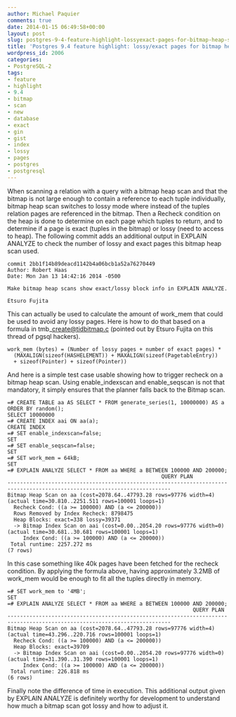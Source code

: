 ```yaml
---
author: Michael Paquier
comments: true
date: 2014-01-15 06:49:58+00:00
layout: post
slug: postgres-9-4-feature-highlight-lossyexact-pages-for-bitmap-heap-scan
title: 'Postgres 9.4 feature highlight: lossy/exact pages for bitmap heap scan'
wordpress_id: 2006
categories:
- PostgreSQL-2
tags:
- feature
- highlight
- 9.4
- bitmap
- scan
- new
- database
- exact
- gin
- gist
- index
- lossy
- pages
- postgres
- postgresql
---
```

When scanning a relation with a query with a bitmap heap scan and that the bitmap is not large enough to contain a reference to each tuple individually, bitmap heap scan switches to lossy mode where instead of the tuples relation pages are referenced in the bitmap. Then a Recheck condition on the heap is done to determine on each page which tuples to return, and to determine if a page is exact (tuples in the bitmap) or lossy (need to access to heap). The following commit adds an additional output in EXPLAIN ANALYZE to check the number of lossy and exact pages this bitmap heap scan used.

    commit 2bb1f14b89deacd1142b4a06bcb1a52a76270449
    Author: Robert Haas
    Date: Mon Jan 13 14:42:16 2014 -0500
 
    Make bitmap heap scans show exact/lossy block info in EXPLAIN ANALYZE.
 
    Etsuro Fujita

This can actually be used to calculate the amount of work\_mem that could be used to avoid any lossy pages. Here is how to do that based on a formula in tmb\_create@tidbitmap.c (pointed out by Etsuro Fujita on this thread of pgsql hackers).

    work_mem (bytes) = (Number of lossy pages + number of exact pages) *
      (MAXALIGN(sizeof(HASHELEMENT)) + MAXALIGN(sizeof(PagetableEntry))
      + sizeof(Pointer) + sizeof(Pointer))

And here is a simple test case usable showing how to trigger recheck on a bitmap heap scan. Using enable\_indexscan and enable\_seqscan is not that mandatory, it simply ensures that the planner falls back to the Bitmap scan.

    =# CREATE TABLE aa AS SELECT * FROM generate_series(1, 10000000) AS a ORDER BY random();
    SELECT 10000000
    =# CREATE INDEX aai ON aa(a);
    CREATE INDEX
    =# SET enable_indexscan=false;
    SET
    =# SET enable_seqscan=false;
    SET
    =# SET work_mem = 64kB;
    SET
    =# EXPLAIN ANALYZE SELECT * FROM aa WHERE a BETWEEN 100000 AND 200000;
                                                     QUERY PLAN
    --------------------------------------------------------------------------------------------------------------------------
    Bitmap Heap Scan on aa (cost=2078.64..47793.28 rows=97776 width=4) (actual time=30.810..2251.511 rows=100001 loops=1)
      Recheck Cond: ((a >= 100000) AND (a <= 200000))
      Rows Removed by Index Recheck: 8798475
      Heap Blocks: exact=338 lossy=39371
      -> Bitmap Index Scan on aai (cost=0.00..2054.20 rows=97776 width=0) (actual time=30.681..30.681 rows=100001 loops=1)
         Index Cond: ((a >= 100000) AND (a <= 200000))
     Total runtime: 2257.272 ms
    (7 rows)

In this case something like 40k pages have been fetched for the recheck condition. By applying the formula above, having approximately 3.2MB of work\_mem would be enough to fit all the tuples directly in memory.

    =# SET work_mem to '4MB';
    SET
    =# EXPLAIN ANALYZE SELECT * FROM aa WHERE a BETWEEN 100000 AND 200000;
                                                               QUERY PLAN
    --------------------------------------------------------------------------------------------------------------------------
    Bitmap Heap Scan on aa (cost=2078.64..47793.28 rows=97776 width=4) (actual time=43.296..220.716 rows=100001 loops=1)
      Recheck Cond: ((a >= 100000) AND (a <= 200000))
      Heap Blocks: exact=39709
      -> Bitmap Index Scan on aai (cost=0.00..2054.20 rows=97776 width=0) (actual time=31.390..31.390 rows=100001 loops=1)
         Index Cond: ((a >= 100000) AND (a <= 200000))
     Total runtime: 226.818 ms
    (6 rows)

Finally note the difference of time in execution. This additional output given by EXPLAIN ANALYZE is definitely worthy for development to understand how much a bitmap scan got lossy and how to adjust it.
